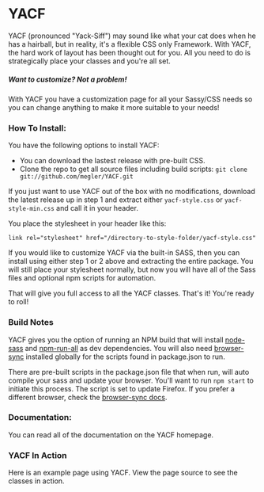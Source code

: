 # YACF

YACF (pronounced "Yack-Siff") may sound like what your cat does when he has a hairball, but in reality, it's a flexible CSS only Framework. With YACF, the hard work of layout has been thought out for you. All you need to do is strategically place your classes and you're all set.

##### Want to customize? Not a problem!

With YACF you have a customization page for all your Sassy/CSS needs so you can change anything to make it more suitable to your needs!

### How To Install:
You have the following options to install YACF:

- You can download the lastest release with pre-built CSS.
- Clone the repo to get all source files including build scripts: `git clone git://github.com/megler/YACF.git`

If you just want to use YACF out of the box with no modifications, download the latest release up in step 1 and extract either `yacf-style.css` or `yacf-style-min.css` and call it in your header.

You place the stylesheet in your header like this:

`link rel="stylesheet" href="/directory-to-style-folder/yacf-style.css"`

If you would like to customize YACF via the built-in SASS, then you can install using either step 1 or 2 above and extracting the entire package. You will still place your stylesheet normally, but now you will have all of the Sass files and optional npm scripts for automation.

That will give you full access to all the YACF classes. That's it! You're ready to roll! 

### Build Notes

YACF gives you the option of running an NPM build that will install [node-sass](https://www.npmjs.com/package/node-sass) and [npm-run-all](https://www.npmjs.com/package/npm-run-all) as dev dependencies.  You will also need [browser-sync](https://www.browsersync.io/) installed globally for the scripts found in package.json to run.

There are pre-built scripts in the package.json file that when run, will auto compile your sass and update your browser.  You'll want to run `npm start` to initiate this process.  The script is set to update Firefox.  If you prefer a different browser, check the [browser-sync docs](https://www.browsersync.io/docs/options#option-browser). 

### Documentation:

You can read all of the documentation on the YACF homepage.

### YACF In Action

Here is an example page using YACF.  View the page source to see the classes in action.
